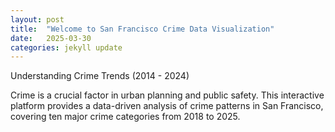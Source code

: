 ```yaml
---
layout: post
title:  "Welcome to San Francisco Crime Data Visualization"
date:   2025-03-30
categories: jekyll update
---
```


Understanding Crime Trends (2014 - 2024)

Crime is a crucial factor in urban planning and public safety. This interactive platform provides a data-driven analysis of crime patterns in San Francisco, covering ten major crime categories from 2018 to 2025.